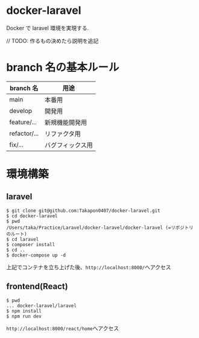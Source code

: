 # docker-laravel

Docker で laravel 環境を実現する.

// TODO: 作るもの決めたら説明を追記

# branch 名の基本ルール

| branch 名    | 用途             |
| ------------ | ---------------- |
| main         | 本番用           |
| develop      | 開発用           |
| feature/...  | 新規機能開発用   |
| refactor/... | リファクタ用     |
| fix/...      | バグフィックス用 |

# 環境構築

## laravel

```
$ git clone git@github.com:Takapon0407/docker-laravel.git
$ cd docker-laravel
$ pwd
/Users/taka/Practice/Laravel/docker-laravel/docker-laravel (=リポジトリのルート)
$ cd laravel
$ composer install
$ cd ..
$ docker-compose up -d
```

上記でコンテナを立ち上げた後、`http://localhost:8000/`へアクセス

## frontend(React)

```
$ pwd
... docker-laravel/laravel
$ npm install
$ npm run dev
```

`http://localhost:8000/react/home`へアクセス
